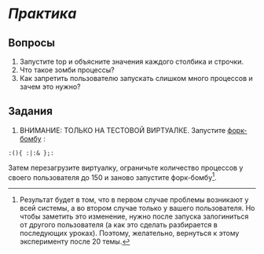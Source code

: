 # *Практика*

## Вопросы

1. Запустите top и объясните значения каждого столбика и строчки.
2. Что такое зомби процессы?
3. Как запретить пользователю запускать слишком много процессов и зачем это нужно?

## Задания

1. ВНИМАНИЕ: ТОЛЬКО НА ТЕСТОВОЙ ВИРТУАЛКЕ. Запустите [форк-бомбу](https://ru.wikipedia.org/wiki/Fork-%D0%B1%D0%BE%D0%BC%D0%B1%D0%B0) : 

```
:(){ :|:& };:
```

Затем перезагрузите виртуалку, ограничьте количество процессов у своего пользователя до 150 и заново запустите форк-бомбу[^1].

[^1]: Результат будет в том, что в первом случае проблемы возникают у всей системы, а во втором случае только у вашего пользователя. Но чтобы заметить это изменение, нужно после запуска залогиниться от другого пользователя (а как это сделать разбирается в последующих уроках). Поэтому, желательно, вернуться к этому эксперименту после 20 темы.